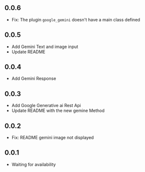 ## 0.0.6

* Fix: The plugin `google_gemini` doesn't have a main class defined

## 0.0.5

* Add Gemini Text and image input
* Update README 

## 0.0.4

* Add Gemini Response

## 0.0.3

* Add Google Generative ai Rest Api
* Update README with the new gemine Method

## 0.0.2

* Fix: README gemini image not displayed 

## 0.0.1

* Waiting for availability
